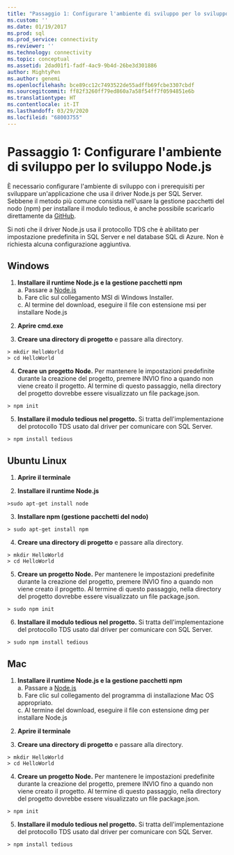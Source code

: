 ```yaml
---
title: "Passaggio 1: Configurare l'ambiente di sviluppo per lo sviluppo Node.js | Microsoft Docs"
ms.custom: ''
ms.date: 01/19/2017
ms.prod: sql
ms.prod_service: connectivity
ms.reviewer: ''
ms.technology: connectivity
ms.topic: conceptual
ms.assetid: 2dad01f1-fadf-4ac9-9b4d-26be3d301886
author: MightyPen
ms.author: genemi
ms.openlocfilehash: bce89cc12c7493522de55adffb69fcbe3307cbdf
ms.sourcegitcommit: ff82f3260ff79ed860a7a58f54ff7f0594851e6b
ms.translationtype: HT
ms.contentlocale: it-IT
ms.lasthandoff: 03/29/2020
ms.locfileid: "68003755"
---
```

# <a name="step-1--configure-development-environment-for-nodejs-development"></a>Passaggio 1: Configurare l'ambiente di sviluppo per lo sviluppo Node.js
È necessario configurare l'ambiente di sviluppo con i prerequisiti per sviluppare un'applicazione che usa il driver Node.js per SQL Server.  Sebbene il metodo più comune consista nell'usare la gestione pacchetti del nodo (npm) per installare il modulo tedious, è anche possibile scaricarlo direttamente da [GitHub](https://github.com/pekim/tedious).  
  
Si noti che il driver Node.js usa il protocollo TDS che è abilitato per impostazione predefinita in SQL Server e nel database SQL di Azure.  Non è richiesta alcuna configurazione aggiuntiva.  
  
## <a name="windows"></a>Windows  
  
1. **Installare il runtime Node.js e la gestione pacchetti npm**  
a. Passare a [Node.js](https://nodejs.org/en/download/)  
b. Fare clic sul collegamento MSI di Windows Installer.   
c. Al termine del download, eseguire il file con estensione msi per installare Node.js  
  
2. **Aprire cmd.exe**  
  
3. **Creare una directory di progetto** e passare alla directory.    
```  
> mkdir HelloWorld  
> cd HelloWorld  
```  
4. **Creare un progetto Node.**  Per mantenere le impostazioni predefinite durante la creazione del progetto, premere INVIO fino a quando non viene creato il progetto. Al termine di questo passaggio, nella directory del progetto dovrebbe essere visualizzato un file package.json.  
```  
> npm init  
```  
  
5. **Installare il modulo tedious nel progetto.**  Si tratta dell'implementazione del protocollo TDS usato dal driver per comunicare con SQL Server.  
```  
> npm install tedious  
```  
  
## <a name="ubuntu-linux"></a>Ubuntu Linux  
  
1.  **Aprire il terminale**  
  
2. **Installare il runtime Node.js**  
```  
>sudo apt-get install node  
```  
3. **Installare npm (gestione pacchetti del nodo)**  
```  
> sudo apt-get install npm  
```  
4. **Creare una directory di progetto** e passare alla directory.    
```  
> mkdir HelloWorld  
> cd HelloWorld  
```  
  
5. **Creare un progetto Node.**  Per mantenere le impostazioni predefinite durante la creazione del progetto, premere INVIO fino a quando non viene creato il progetto. Al termine di questo passaggio, nella directory del progetto dovrebbe essere visualizzato un file package.json.  
```  
> sudo npm init  
```  
  
6. **Installare il modulo tedious nel progetto.**  Si tratta dell'implementazione del protocollo TDS usato dal driver per comunicare con SQL Server.  
```  
> sudo npm install tedious  
```  
  
## <a name="mac"></a>Mac  
  
1. **Installare il runtime Node.js e la gestione pacchetti npm**  
a. Passare a [Node.js](https://nodejs.org/en/download/)  
b. Fare clic sul collegamento del programma di installazione Mac OS appropriato.  
c. Al termine del download, eseguire il file con estensione dmg per installare Node.js  
  
2. **Aprire il terminale**  
  
3. **Creare una directory di progetto** e passare alla directory.    
```  
> mkdir HelloWorld  
> cd HelloWorld  
```  
  
4. **Creare un progetto Node.**  Per mantenere le impostazioni predefinite durante la creazione del progetto, premere INVIO fino a quando non viene creato il progetto. Al termine di questo passaggio, nella directory del progetto dovrebbe essere visualizzato un file package.json.  
```  
> npm init  
```  
  
5. **Installare il modulo tedious nel progetto.**  Si tratta dell'implementazione del protocollo TDS usato dal driver per comunicare con SQL Server.  
```  
> npm install tedious  
```  
  
